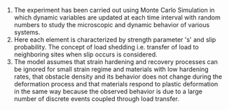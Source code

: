 1. The experiment has been carried out using Monte Carlo Simulation in which dynamic variables are updated at each time interval with random numbers to study the microscopic and dynamic behavior of various systems.<br>
2. Here each element is characterized by strength parameter 's' and slip probability. The concept of load shedding i.e. transfer of load to neighboring sites when slip occurs is considered.<br>
3. The model assumes that strain hardening and recovery processes can be ignored for small strain regime and materials with low hardening rates, that obstacle density and its behavior does not change during the deformation process and that materials respond to plastic deformation in the same way because the observed behavior is due to a large number of discrete events coupled through load transfer.
